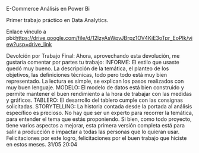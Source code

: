 E-Commerce Análisis en Power Bi

Primer trabajo práctico en Data Analytics.

Enlace vinculo a  pbi:https://drive.google.com/file/d/12lzyAsWpvJBrpz1OV4KiE3oTpr_EoPIk/view?usp=drive_link

Devolción por Trabajo Final:
Ahora, aprovechando esta devolución, me gustaría comentar por partes tu trabajo:
INFORME: El estilo que usaste quedó muy bueno. La descripción de la temática, el planteo de los objetivos, las definiciones técnicas, todo pero todo está muy bien representado. La lectura es simple, se explican los pasos realizados con muy buen lenguaje.
MODELO: El modelo de datos está bien construido y permite mantener el buen rendimiento a la hora de trabajar con las medidas y gráficos. 
TABLERO: El desarrollo del tablero cumple con las consignas solicitadas.
STORYTELLING: La historia contada desde la portada al análisis específico es precioso. No hay que ser un experto para recorrer la temática, para entender el tema que estás proponiendo.
Si bien, como todo proyecto, tiene varios aspectos a mejorar, esta primera versión completa está para salir a producción e impactar a todas las personas que lo quieran usar.
Felicitaciones por este logro, felicitaciones por el buen trabajo que hiciste en estos meses.
31/05 20:04
